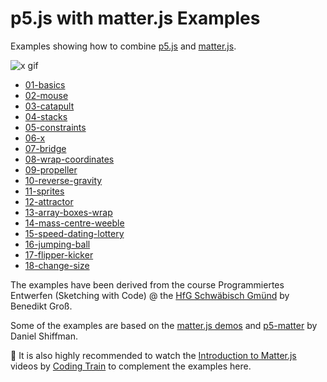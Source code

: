 p5.js with matter.js Examples
=============================

Examples showing how to combine [p5.js](https://p5js.org/) and [matter.js](http://brm.io/matter-js/).

![x gif](https://user-images.githubusercontent.com/480224/44387710-8bf17e80-a526-11e8-972d-43b6e305765e.gif)

* [01-basics](https://b-g.github.io/p5-matter-examples/01-basics)
* [02-mouse](https://b-g.github.io/p5-matter-examples/02-mouse)
* [03-catapult](https://b-g.github.io/p5-matter-examples/03-catapult)
* [04-stacks](https://b-g.github.io/p5-matter-examples/04-stacks)
* [05-constraints](https://b-g.github.io/p5-matter-examples/05-constraints)
* [06-x](https://b-g.github.io/p5-matter-examples/06-x)
* [07-bridge](https://b-g.github.io/p5-matter-examples/07-bridge)
* [08-wrap-coordinates](https://b-g.github.io/p5-matter-examples/08-wrap-coordinates)
* [09-propeller](https://b-g.github.io/p5-matter-examples/09-propeller)
* [10-reverse-gravity](https://b-g.github.io/p5-matter-examples/10-reverse-gravity)
* [11-sprites](https://b-g.github.io/p5-matter-examples/11-sprites)
* [12-attractor](https://b-g.github.io/p5-matter-examples/12-attractor)
* [13-array-boxes-wrap](https://b-g.github.io/p5-matter-examples/13-array-boxes-wrap)
* [14-mass-centre-weeble](https://b-g.github.io/p5-matter-examples/14-mass-centre-weeble)
* [15-speed-dating-lottery](https://b-g.github.io/p5-matter-examples/15-speed-dating-lottery)
* [16-jumping-ball](https://b-g.github.io/p5-matter-examples/16-jumping-ball)
* [17-flipper-kicker](https://b-g.github.io/p5-matter-examples/17-flipper-kicker)
* [18-change-size](https://b-g.github.io/p5-matter-examples/18-change-size)


The examples have been derived from the course Programmiertes Entwerfen (Sketching with Code) @ the [HfG Schwäbisch Gmünd](https://twitter.com/hfggmuend_x/) by Benedikt Groß.

Some of the examples are based on the [matter.js demos](http://brm.io/matter-js/demo) and [p5-matter](https://github.com/shiffman/p5-matter) by Daniel Shiffman.

👀 It is also highly recommended to watch the [Introduction to Matter.js](https://www.youtube.com/watch?v=urR596FsU68&index=21&t=0s&list=PLRqwX-V7Uu6akvoNKE4GAxf6ZeBYoJ4uh) videos by [Coding Train](https://thecodingtrain.com/) to complement the examples here.
